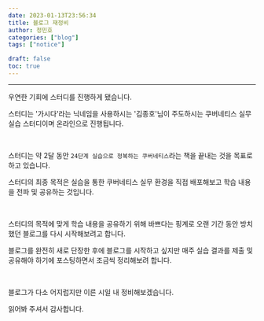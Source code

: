 ```yaml
---
date: 2023-01-13T23:56:34
title: 블로그 재정비
author: 정민호
categories: ["blog"]
tags: ["notice"]

draft: false
toc: true
---
```


---

우연한 기회에 스터디를 진행하게 됐습니다. 

스터디는 '가시다'라는 닉네임을 사용하시는 '김종호'님이 주도하시는 쿠버네티스 실무 실습 스터디이며 온라인으로 진행됩니다. 

&nbsp;

스터디는 약 2달 동안 `24단계 실습으로 정복하는 쿠버네티스`라는 책을 끝내는 것을 목표로 하고 있습니다. 

스터디의 최종 목적은 실습을 통한 쿠버네티스 실무 환경을 직접 배포해보고 학습 내용을 전파 및 공유하는 것입니다.

&nbsp;

스터디의 목적에 맞게 학습 내용을 공유하기 위해 바쁘다는 핑계로 오랜 기간 동안 방치했던 블로그를 다시 시작해보려고 합니다. 

블로그를 완전히 새로 단장한 후에 블로그를 시작하고 싶지만 매주 실습 결과를 제출 및 공유해야 하기에 포스팅하면서 조금씩 정리해보려 합니다.

&nbsp;

블로그가 다소 어지럽지만 이른 시일 내 정비해보겠습니다.

읽어봐 주셔서 감사합니다.
